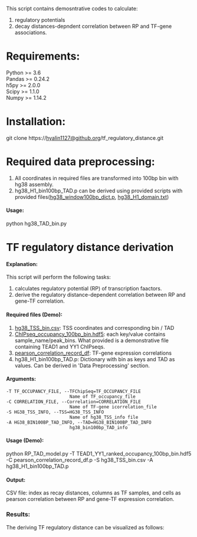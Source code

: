 This script contains demosntrative codes to calculate:
1) regulatory potentials 
2) decay distances-depndent correlation between RP and TF-gene associations.

# Requirements:
Python >= 3.6  
Pandas >= 0.24.2  
h5py >= 2.0.0  
Scipy >= 1.1.0  
Numpy >= 1.14.2  

# Installation:
git clone https://hyalin1127@github.org/tf_regulatory_distance.git

# Required data preprocessing:

1. All coordinates in required files are transformed into 100bp bin with hg38 assembly. 
2. hg38_H1_bin100bp_TAD.p can be derived using provided scripts with provided files([hg38_window100bp_dict.p](https://bitbucket.org/liulab/tf_regulatory_distance/downloads/hg38_window100bp_dict.p), [hg38_H1_domain.txt](https://bitbucket.org/liulab/tf_regulatory_distance/downloads/hg38_H1_domain.txt))

#### Usage:
python hg38_TAD_bin.py 

# TF regulatory distance derivation #

#### Explanation:
This script will perform the following tasks:  
1) calculates regulatory potential (RP) of transcription faactors.  
2) derive the regulatory distance-dependent correlation between RP and gene-TF correlation.  

#### Required files (Demo):

1. [hg38_TSS_bin.csv](https://bitbucket.org/liulab/tf_regulatory_distance/downloads/hg38_TSS_bin.csv): TSS coordinates and corresponding bin / TAD
2. [ChIPseq_occupancy_100bp_bin.hdf5](https://bitbucket.org/liulab/tf_regulatory_distance/downloads/TEAD1_YY1_ranked_occupancy_100bp_bin.hdf5): each key/value contains sample_name/peak_bins. What provided is a demonstrative file containing TEAD1 and YY1 ChIPseqs.
3. [pearson_correlation_record_df](https://bitbucket.org/liulab/tf_regulatory_distance/downloads/pearson_correlation_record_df.p): TF-gene expression correlations
4. hg38_H1_bin100bp_TAD.p: Dictionary with bin as keys and TAD as values. Can be derived in 'Data Preprocessing' section.

#### Arguments: 

```
-T TF_OCCUPANCY_FILE, --TFChipSeq=TF_OCCUPANCY_FILE
                        Name of TF_occupancy_file
-C CORRELATION_FILE, --Correlation=CORRELATION_FILE
                        Name of TF-gene icorrelation_file
-S HG38_TSS_INFO, --TSS=HG38_TSS_INFO
                        Name of hg38_TSS_info file
-A HG38_BIN100BP_TAD_INFO, --TAD=HG38_BIN100BP_TAD_INFO
                        hg38_bin100bp_TAD_info
```

#### Usage (Demo):
python RP_TAD_model.py -T TEAD1_YY1_ranked_occupancy_100bp_bin.hdf5 -C pearson_correlation_record_df.p -S hg38_TSS_bin.csv -A hg38_H1_bin100bp_TAD.p

#### Output:

CSV file: index as recay distances, columns as TF samples, and cells as pearson correlation between RP and gene-TF expression correlation.

### Results:
The deriving TF regulatory distance can be visualized as follows:



